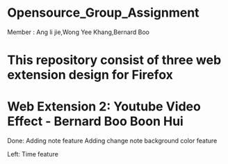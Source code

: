 # Opensource_Group_Assignment
Member : Ang li jie,Wong Yee Khang,Bernard Boo 

# This repository consist of three web extension design for Firefox

# Web Extension 2: Youtube Video Effect - Bernard Boo Boon Hui

Done:
      Adding note feature
      Adding change note background color feature
      
Left:
      Time feature
    
